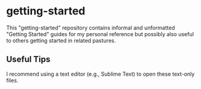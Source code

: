 # getting-started
This "getting-started" repository contains informal and unformatted "Getting Started" guides for my personal reference but possibly also useful to others getting started in related pastures.

## Useful Tips
I recommend using a text editor (e.g., Sublime Text) to open these text-only files.